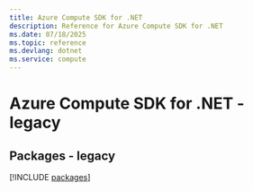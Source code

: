 ```yaml
---
title: Azure Compute SDK for .NET
description: Reference for Azure Compute SDK for .NET
ms.date: 07/18/2025
ms.topic: reference
ms.devlang: dotnet
ms.service: compute
---
```

# Azure Compute SDK for .NET - legacy
## Packages - legacy
[!INCLUDE [packages](compute-index.md)]